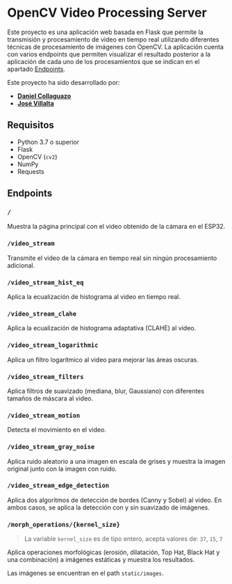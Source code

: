 # OpenCV Video Processing Server
Este proyecto es una aplicación web basada en Flask que permite la transmisión y procesamiento de video en tiempo real utilizando diferentes técnicas de procesamiento de imágenes con OpenCV. La aplicación cuenta con varios endpoints que permiten visualizar el resultado posterior a la aplicación de cada uno de los procesamientos que se indican en el apartado [Endpoints](#endpoints).

Este proyecto ha sido desarrollado por:
- **[Daniel Collaguazo](https://github.com/DanielCollaguazo2003)**
- **[José Villalta](https://github.com/VillaltaJose)**

## Requisitos
- Python 3.7 o superior
- Flask
- OpenCV (`cv2`)
- NumPy
- Requests

## Endpoints

### `/`

Muestra la página principal con el video obtenido de la cámara en el ESP32.

### `/video_stream`
Transmite el video de la cámara en tiempo real sin ningún procesamiento adicional.

### `/video_stream_hist_eq`
Aplica la ecualización de histograma al video en tiempo real.

### `/video_stream_clahe`
Aplica la ecualización de histograma adaptativa (CLAHE) al video.

### `/video_stream_logarithmic`
Aplica un filtro logarítmico al video para mejorar las áreas oscuras.

### `/video_stream_filters`
Aplica filtros de suavizado (mediana, blur, Gaussiano) con diferentes tamaños de máscara al video.

### `/video_stream_motion`
Detecta el movimiento en el video.

### `/video_stream_gray_noise`
Aplica ruido aleatorio a una imagen en escala de grises y muestra la imagen original junto con la imagen con ruido.

### `/video_stream_edge_detection`
Aplica dos algoritmos de detección de bordes (Canny y Sobel) al video. En ambos casos, se aplica la detección con y sin suavizado de imágenes.

### `/morph_operations/{kernel_size}`
> La variable `kernel_size` es de tipo entero, acepta valores de: `37`, `15`, `7`

Aplica operaciones morfológicas (erosión, dilatación, Top Hat, Black Hat y una combinación) a imágenes estáticas y muestra los resultados.

Las imágenes se encuentran en el path `static/images`.